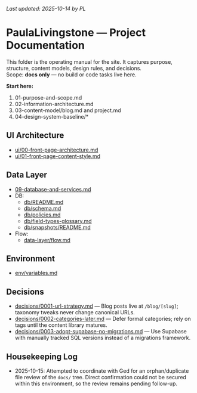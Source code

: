 _Last updated: 2025-10-14 by PL_

# PaulaLivingstone — Project Documentation

This folder is the operating manual for the site. It captures purpose, structure, content models, design rules, and decisions.  
Scope: **docs only** — no build or code tasks live here.

**Start here:**

1. 01-purpose-and-scope.md
2. 02-information-architecture.md
3. 03-content-model/blog.md and project.md
4. 04-design-system-baseline/*
## UI Architecture
- [ui/00-front-page-architecture.md](./ui/00-front-page-architecture.md)
- [ui/01-front-page-content-style.md](./ui/01-front-page-content-style.md)


## Data Layer
- [09-database-and-services.md](./09-database-and-services.md)
- DB:
  - [db/README.md](./db/README.md)
  - [db/schema.md](./db/schema.md)
  - [db/policies.md](./db/policies.md)
  - [db/field-types-glossary.md](./db/field-types-glossary.md)
  - [db/snapshots/README.md](./db/snapshots/README.md)
- Flow:
  - [data-layer/flow.md](./data-layer/flow.md)

## Environment
- [env/variables.md](./env/variables.md)

## Decisions
- [decisions/0001-url-strategy.md](./decisions/0001-url-strategy.md) — Blog posts live at `/blog/[slug]`; taxonomy tweaks never change canonical URLs.
- [decisions/0002-categories-later.md](./decisions/0002-categories-later.md) — Defer formal categories; rely on tags until the content library matures.
- [decisions/0003-adopt-supabase-no-migrations.md](./decisions/0003-adopt-supabase-no-migrations.md) — Use Supabase with manually tracked SQL versions instead of a migrations framework.

## Housekeeping Log
- 2025-10-15: Attempted to coordinate with Ged for an orphan/duplicate file review of the `docs/` tree. Direct confirmation could not be secured within this environment, so the review remains pending follow-up.

